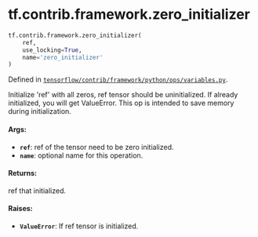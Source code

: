 <div itemscope itemtype="http://developers.google.com/ReferenceObject">
<meta itemprop="name" content="tf.contrib.framework.zero_initializer" />
<meta itemprop="path" content="Stable" />
</div>

# tf.contrib.framework.zero_initializer

``` python
tf.contrib.framework.zero_initializer(
    ref,
    use_locking=True,
    name='zero_initializer'
)
```



Defined in [`tensorflow/contrib/framework/python/ops/variables.py`](https://www.tensorflow.org/code/tensorflow/contrib/framework/python/ops/variables.py).

Initialize 'ref' with all zeros, ref tensor should be uninitialized.
If already initialized, you will get ValueError. This op is intended to
save memory during initialization.
#### Args:

* <b>`ref`</b>: ref of the tensor need to be zero initialized.
* <b>`name`</b>: optional name for this operation.

#### Returns:

ref that initialized.

#### Raises:

* <b>`ValueError`</b>: If ref tensor is initialized.